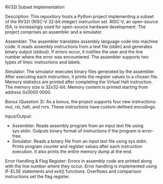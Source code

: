 RV32I Subset Implementation

Description:
This repository hosts a Python project implementing a subset of the RV32I (RISC-V 32-bit integer) instruction set. RISC-V, an open-source ISA, is increasingly used for open-source hardware development. The project comprises an assembler and a simulator.

Assembler:
The assembler translates assembly language code into machine code. It reads assembly instructions from a text file (stdin) and generates binary output (stdout). If errors occur, it notifies the user and the line number where the error was encountered. The assembler supports two types of lines: instructions and labels.

Simulator:
The simulator executes binary files generated by the assembler. After executing each instruction, it prints the register values to a chosen file. Memory statistics are printed after completing the Virtual Halt instruction. The memory size is 32x32-bit. Memory content is printed starting from address 0x0000 0000.

Bonus (Question 3):
As a bonus, the project supports four new instructions: mul, rst, halt, and rvrs. These instructions have custom-defined encodings.

Input/Output:
- Assembler: Reads assembly program from an input text file using sys.stdin. Outputs binary format of instructions if the program is error-free.
- Simulator: Reads a binary file from an input text file using sys.stdin. Prints program counter and register values after each instruction execution. It also prints the entire memory dump at the end.

Error Handling & Flag Register:
Errors in assembly code are printed along with the line number where they occur. Error handling is implemented using IF-ELSE statements and exit() functions. Overflows and comparison instructions set the flag register.

